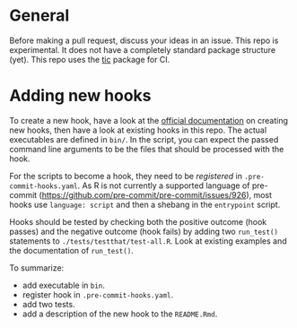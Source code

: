 # General

Before making a pull request, discuss your ideas in an issue. This repo is 
experimental. It does not have a completely standard package structure (yet).
This repo uses the [tic](https://github.com/ropenscilabs/tic) package for CI.

# Adding new hooks

To create a new hook, have a look at the [official
documentation](https://pre-commit.com) on creating new hooks, then have a look
at existing hooks in this repo. The actual executables are defined in `bin/`. In
the script, you can expect the passed command line arguments to be the files
that should be processed with the hook.

For the scripts to become a hook, they need to be *registered* in
`.pre-commit-hooks.yaml`. As R is not currently a supported language of
pre-commit (https://github.com/pre-commit/pre-commit/issues/926), most hooks use
`language: script` and then a shebang in the `entrypoint` script.

Hooks should be tested by checking both the positive outcome (hook passes) and
the negative outcome (hook fails) by adding two `run_test()` statements to
`./tests/testthat/test-all.R`. Look at existing examples and the documentation of
`run_test()`.

To summarize: 

- add executable in `bin`.
- register hook in `.pre-commit-hooks.yaml`.
- add two tests.
- add a description of the new hook to the `README.Rmd`.
